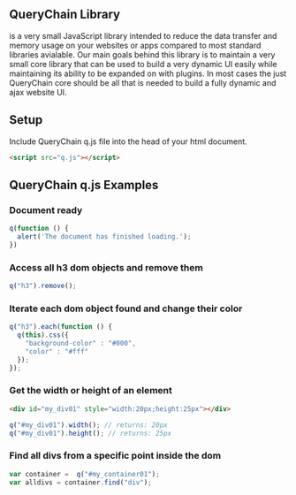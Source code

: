 QueryChain Library
----------------
is a very small JavaScript library intended to reduce the data transfer and memory usage on your websites or apps compared to most standard libraries avialable. Our main goals behind this library is to maintain a very small core library that can be used to build a very dynamic UI easily while maintaining its ability to be expanded on with plugins. In most cases the just QueryChain core should be all that is needed to build a fully dynamic and ajax website UI.

## Setup
Include QueryChain q.js file into the head of your html document.
```html
<script src="q.js"></script>
```

## QueryChain q.js Examples

### Document ready
```javascript
q(function () {
  alert('The document has finished loading.');
})
```

### Access all h3 dom objects and remove them
```javascript
q("h3").remove();
```

### Iterate each dom object found and change their color
```javascript
q("h3").each(function () {
  q(this).css({
    "background-color" : "#000",
    "color" : "#fff"
  });
});
```

### Get the width or height of an element
```html
<div id="my_div01" style="width:20px;height:25px"></div>
```
```javascript
q("#my_div01").width(); // returns: 20px
q("#my_div01").height(); // returns: 25px
```

### Find all divs from a specific point inside the dom
```javascript
var container =  q("#my_container01");
var alldivs = container.find("div");
```

